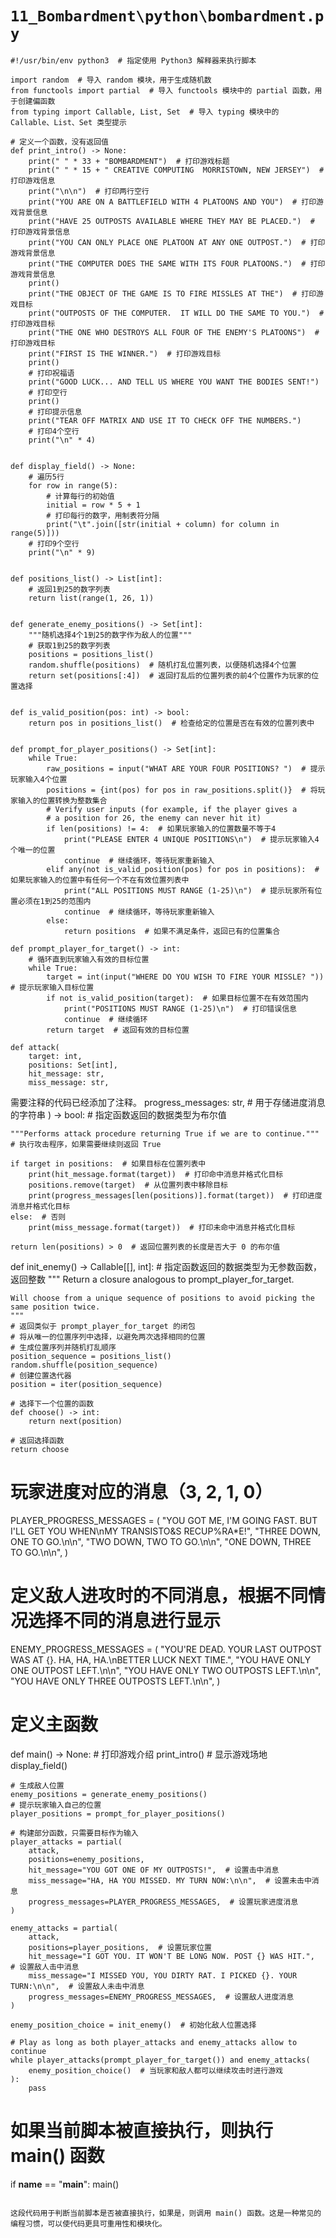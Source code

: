 # `11_Bombardment\python\bombardment.py`

```
#!/usr/bin/env python3  # 指定使用 Python3 解释器来执行脚本

import random  # 导入 random 模块，用于生成随机数
from functools import partial  # 导入 functools 模块中的 partial 函数，用于创建偏函数
from typing import Callable, List, Set  # 导入 typing 模块中的 Callable、List、Set 类型提示

# 定义一个函数，没有返回值
def print_intro() -> None:
    print(" " * 33 + "BOMBARDMENT")  # 打印游戏标题
    print(" " * 15 + " CREATIVE COMPUTING  MORRISTOWN, NEW JERSEY")  # 打印游戏信息
    print("\n\n")  # 打印两行空行
    print("YOU ARE ON A BATTLEFIELD WITH 4 PLATOONS AND YOU")  # 打印游戏背景信息
    print("HAVE 25 OUTPOSTS AVAILABLE WHERE THEY MAY BE PLACED.")  # 打印游戏背景信息
    print("YOU CAN ONLY PLACE ONE PLATOON AT ANY ONE OUTPOST.")  # 打印游戏背景信息
    print("THE COMPUTER DOES THE SAME WITH ITS FOUR PLATOONS.")  # 打印游戏背景信息
    print()
    print("THE OBJECT OF THE GAME IS TO FIRE MISSLES AT THE")  # 打印游戏目标
    print("OUTPOSTS OF THE COMPUTER.  IT WILL DO THE SAME TO YOU.")  # 打印游戏目标
    print("THE ONE WHO DESTROYS ALL FOUR OF THE ENEMY'S PLATOONS")  # 打印游戏目标
    print("FIRST IS THE WINNER.")  # 打印游戏目标
    print()
    # 打印祝福语
    print("GOOD LUCK... AND TELL US WHERE YOU WANT THE BODIES SENT!")
    # 打印空行
    print()
    # 打印提示信息
    print("TEAR OFF MATRIX AND USE IT TO CHECK OFF THE NUMBERS.")
    # 打印4个空行
    print("\n" * 4)


def display_field() -> None:
    # 遍历5行
    for row in range(5):
        # 计算每行的初始值
        initial = row * 5 + 1
        # 打印每行的数字，用制表符分隔
        print("\t".join([str(initial + column) for column in range(5)]))
    # 打印9个空行
    print("\n" * 9)


def positions_list() -> List[int]:
    # 返回1到25的数字列表
    return list(range(1, 26, 1))


def generate_enemy_positions() -> Set[int]:
    """随机选择4个1到25的数字作为敌人的位置"""
    # 获取1到25的数字列表
    positions = positions_list()
    random.shuffle(positions)  # 随机打乱位置列表，以便随机选择4个位置
    return set(positions[:4])  # 返回打乱后的位置列表的前4个位置作为玩家的位置选择


def is_valid_position(pos: int) -> bool:
    return pos in positions_list()  # 检查给定的位置是否在有效的位置列表中


def prompt_for_player_positions() -> Set[int]:
    while True:
        raw_positions = input("WHAT ARE YOUR FOUR POSITIONS? ")  # 提示玩家输入4个位置
        positions = {int(pos) for pos in raw_positions.split()}  # 将玩家输入的位置转换为整数集合
        # Verify user inputs (for example, if the player gives a
        # a position for 26, the enemy can never hit it)
        if len(positions) != 4:  # 如果玩家输入的位置数量不等于4
            print("PLEASE ENTER 4 UNIQUE POSITIONS\n")  # 提示玩家输入4个唯一的位置
            continue  # 继续循环，等待玩家重新输入
        elif any(not is_valid_position(pos) for pos in positions):  # 如果玩家输入的位置中有任何一个不在有效位置列表中
            print("ALL POSITIONS MUST RANGE (1-25)\n")  # 提示玩家所有位置必须在1到25的范围内
            continue  # 继续循环，等待玩家重新输入
        else:
            return positions  # 如果不满足条件，返回已有的位置集合

def prompt_player_for_target() -> int:
    # 循环直到玩家输入有效的目标位置
    while True:
        target = int(input("WHERE DO YOU WISH TO FIRE YOUR MISSLE? "))  # 提示玩家输入目标位置
        if not is_valid_position(target):  # 如果目标位置不在有效范围内
            print("POSITIONS MUST RANGE (1-25)\n")  # 打印错误信息
            continue  # 继续循环
        return target  # 返回有效的目标位置

def attack(
    target: int,
    positions: Set[int],
    hit_message: str,
    miss_message: str,
```

需要注释的代码已经添加了注释。
    progress_messages: str,  # 用于存储进度消息的字符串
) -> bool:  # 指定函数返回的数据类型为布尔值

    """Performs attack procedure returning True if we are to continue."""
    # 执行攻击程序，如果需要继续则返回 True

    if target in positions:  # 如果目标在位置列表中
        print(hit_message.format(target))  # 打印命中消息并格式化目标
        positions.remove(target)  # 从位置列表中移除目标
        print(progress_messages[len(positions)].format(target))  # 打印进度消息并格式化目标
    else:  # 否则
        print(miss_message.format(target))  # 打印未命中消息并格式化目标

    return len(positions) > 0  # 返回位置列表的长度是否大于 0 的布尔值


def init_enemy() -> Callable[[], int]:  # 指定函数返回的数据类型为无参数函数，返回整数
    """
    Return a closure analogous to prompt_player_for_target.

    Will choose from a unique sequence of positions to avoid picking the
    same position twice.
    """
    # 返回类似于 prompt_player_for_target 的闭包
    # 将从唯一的位置序列中选择，以避免两次选择相同的位置
    # 生成位置序列并随机打乱顺序
    position_sequence = positions_list()
    random.shuffle(position_sequence)
    # 创建位置迭代器
    position = iter(position_sequence)

    # 选择下一个位置的函数
    def choose() -> int:
        return next(position)

    # 返回选择函数
    return choose


# 玩家进度对应的消息（3, 2, 1, 0）
PLAYER_PROGRESS_MESSAGES = (
    "YOU GOT ME, I'M GOING FAST. BUT I'LL GET YOU WHEN\nMY TRANSISTO&S RECUP%RA*E!",
    "THREE DOWN, ONE TO GO.\n\n",
    "TWO DOWN, TWO TO GO.\n\n",
    "ONE DOWN, THREE TO GO.\n\n",
)
# 定义敌人进攻时的不同消息，根据不同情况选择不同的消息进行显示
ENEMY_PROGRESS_MESSAGES = (
    "YOU'RE DEAD. YOUR LAST OUTPOST WAS AT {}. HA, HA, HA.\nBETTER LUCK NEXT TIME.",
    "YOU HAVE ONLY ONE OUTPOST LEFT.\n\n",
    "YOU HAVE ONLY TWO OUTPOSTS LEFT.\n\n",
    "YOU HAVE ONLY THREE OUTPOSTS LEFT.\n\n",
)

# 定义主函数
def main() -> None:
    # 打印游戏介绍
    print_intro()
    # 显示游戏场地
    display_field()

    # 生成敌人位置
    enemy_positions = generate_enemy_positions()
    # 提示玩家输入自己的位置
    player_positions = prompt_for_player_positions()

    # 构建部分函数，只需要目标作为输入
    player_attacks = partial(
        attack,
        positions=enemy_positions,
        hit_message="YOU GOT ONE OF MY OUTPOSTS!",  # 设置击中消息
        miss_message="HA, HA YOU MISSED. MY TURN NOW:\n\n",  # 设置未击中消息
        progress_messages=PLAYER_PROGRESS_MESSAGES,  # 设置玩家进度消息
    )

    enemy_attacks = partial(
        attack,
        positions=player_positions,  # 设置玩家位置
        hit_message="I GOT YOU. IT WON'T BE LONG NOW. POST {} WAS HIT.",  # 设置敌人击中消息
        miss_message="I MISSED YOU, YOU DIRTY RAT. I PICKED {}. YOUR TURN:\n\n",  # 设置敌人未击中消息
        progress_messages=ENEMY_PROGRESS_MESSAGES,  # 设置敌人进度消息
    )

    enemy_position_choice = init_enemy()  # 初始化敌人位置选择

    # Play as long as both player_attacks and enemy_attacks allow to continue
    while player_attacks(prompt_player_for_target()) and enemy_attacks(
        enemy_position_choice()  # 当玩家和敌人都可以继续攻击时进行游戏
    ):
        pass
# 如果当前脚本被直接执行，则执行 main() 函数
if __name__ == "__main__":
    main()
```

这段代码用于判断当前脚本是否被直接执行，如果是，则调用 main() 函数。这是一种常见的编程习惯，可以使代码更具可重用性和模块化。
```